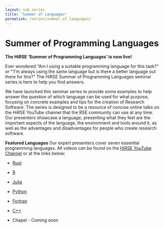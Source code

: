 ```yaml
---
layout: sub_series
title: "Summer of Languages"
permalink: /series/summer_of_languages/
---
```


# Summer of Programming Languages

**The HiRSE ‘Summer of Programming Languages’ is now live!**

Ever wondered "Am I using a suitable programming language for this task?" or "‘I’m always using the same language but is there a better language out there for this?" The HiRSE Summer of Programming Languages seminar series is here to help you find answers.

We have launched this seminar series to provide some examples to help answer the question of which language can be used for what purpose, focusing on concrete examples and tips for the creation of Research Software. The series is designed to be a resource of concise online talks on the HiRSE YouTube channel that the RSE community can use at any time. Our presenters showcase a language, presenting what they feel are the important aspects of the language, the environment and tools around it, as well as the advantages and disadvantages for people who create research software. 

**Featured Languages**
Our expert presenters cover seven essential programming languages. All videos can be found on the [HiRSE YouTube Channel](https://www.youtube.com/@Helmholtz_Platform_for_RSE) or at the links below:

* [Rust](https://www.youtube.com/watch?v=cQKt8ur5kwI&list=PLzCxBiTw83ujLTspm2lP6fMMHQkJaz7kc&index=6&t=33s)

* [R](https://www.youtube.com/watch?v=92Sixju0qYQ&list=PLzCxBiTw83ujLTspm2lP6fMMHQkJaz7kc&index=5&t=726s)

* [Julia](https://www.youtube.com/watch?v=tShA102zIwk&list=PLzCxBiTw83ujLTspm2lP6fMMHQkJaz7kc&index=4&t=5s) 

* [Python](https://www.youtube.com/watch?v=nGpRvzGyM20&list=PLzCxBiTw83ujLTspm2lP6fMMHQkJaz7kc&index=2)

* [Fortran](https://www.youtube.com/watch?v=Gv5IjWMLvcQ&list=PLzCxBiTw83ujLTspm2lP6fMMHQkJaz7kc&index=3)
  
* [C++](https://www.youtube.com/watch?v=CwzLqCA7XoU&list=PLzCxBiTw83ujLTspm2lP6fMMHQkJaz7kc&index=1)
  
* Chapel - Coming soon 

